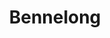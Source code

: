 ---
title:  "Bennelong"
address: "Sydney Opera House, Bennelong Point, Sydney, NSW 2000"
voucher_link: "https://www.bennelong.com.au/gift-vouchers/"
image: "https://www.bennelong.com.au/wp-content/uploads/2019/11/marron-1200x1228.jpg"
---